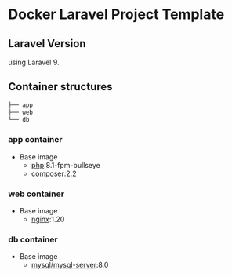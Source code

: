 # Docker Laravel Project Template

## Laravel Version

using Laravel 9.

## Container structures

```bash
├── app
├── web
└── db
```

### app container

-   Base image
    -   [php](https://hub.docker.com/_/php):8.1-fpm-bullseye
    -   [composer](https://hub.docker.com/_/composer):2.2

### web container

-   Base image
    -   [nginx](https://hub.docker.com/_/nginx):1.20

### db container

-   Base image
    -   [mysql/mysql-server](https://hub.docker.com/r/mysql/mysql-server):8.0
